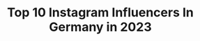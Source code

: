 ---
title: Top 10 Instagram Influencers In Germany in 2023
description: >-
  Find top Instagram influencers in Germany in 2023. Most popular hashtags: #carmushka #love #summervibes.
platform: Instagram
hits: 35762
text_top: See the top-rated Instagram influencers on inBeat.
text_bottom: Our search engine has 35762 Instagram influencers like this in Germany for you to work with.
profiles:
  - username: "lissiloveslife"
    fullname: >-
      𝗜𝗡𝗦𝗣𝗢 • 𝗙𝗔𝗦𝗛𝗜𝗢𝗡 • 𝗟𝗜𝗙𝗘𝗦𝗧𝗬𝗟𝗘
    bio: >-
      ✨ 𝘓𝘪𝘴𝘢 / 28 𝘺/𝘰 👰🏼 𝘮𝘢𝘳𝘳𝘪𝘦𝘥 & 𝘮𝘰𝘮𝘮𝘺 🏡 𝘦𝘪𝘨𝘦𝘯𝘩𝘦𝘪𝘮𝘴𝘶𝘤𝘩𝘦 𝘱𝘢𝘥𝘦𝘳𝘣𝘰𝘳𝘯 2020/21 #️⃣ 𝘶𝘴𝘦 #lissiloveslife • 💻 𝘐𝘮𝘱𝘳𝘦𝘴𝘴𝘶𝘮:
    location: "Germany"
    followers: 7036
    engagement: 833
    commentsToLikes: 0.169452
    id: ck15tf4eshrue0i191ml886ab
    verified: false
    hashtags: "#flatlay, #hyggehygge, #carmushkadresden, #sophieklex"
  - username: "wandabadwal"
    fullname: >-
      WANDA BADWAL
    bio: >-
      ㅿ𝙔𝙊𝙂𝘼 𝘽𝙀𝙔𝙊𝙉𝘿 𝙏𝙃𝙀 𝘼𝙎𝘼𝙉𝘼 ☽ ㅿɢᴜɪᴅɪɴɢ ᴘᴇᴏᴘʟᴇ ᴛᴏ ʀᴇᴍᴇᴍʙᴇʀ ᴡʜᴏ ᴛʜᴇʏ ᴀʀᴇ ㅿsᴘɪʀɪᴛᴜᴀʟ ɢᴜɪᴅᴇ / ʏᴏɢᴀ ᴛᴇᴀᴄʜᴇʀ / ᴀᴜᴛʜᴏʀ / sᴘᴇᴀᴋᴇʀ ㅿᴏɴʟɪɴᴇ ʏᴏɢᴀ: @ʀᴏsᴇ.ᴏғ.ғɪʀᴇ.ʏᴏɢᴀ
    location: "Germany"
    followers: 34097
    engagement: 377
    commentsToLikes: 0.070125
    id: ck14hs02gbu2v0i19pus82mrj
    verified: false
    hashtags: "#achtsamkeit, #yoga, #loveyourself, #namaste"
  - username: "drea_catalea"
    fullname: >-
      ♥𝐅𝐀𝐒𝐇𝐈𝐎𝐍|𝐈𝐍𝐒𝐏𝐎|𝐈𝐍𝐓𝐄𝐑𝐈𝐎𝐑|𝐐𝐔𝐎𝐓𝐄♥
    bio: >-
      𝐀𝐍𝐃𝐑𝐄𝐀 ✧ 𝐅𝐚𝐬𝐡𝐢𝐨𝐧 ✧ 𝐈𝐧𝐬𝐩𝐢𝐫𝐚𝐭𝐢𝐨𝐧 ✧ 𝐃𝐞𝐭𝐚𝐢𝐥𝐬 ✧ 𝐁𝐨𝐡𝐨𝐥𝐨𝐯𝐞 ✧ 𝐈𝐧𝐭𝐞𝐫𝐢𝐨𝐫𝐥𝐨𝐯𝐞 ✧ 𝐏𝐞𝐬𝐜𝐞𝐭𝐚𝐫𝐢𝐚𝐧 ✧ ♡ 𝖶𝗂𝖿𝖾𝗒 💍 @mike_will_be 🤍🤎🤍🤎 ➳ Dogmom from Boston Terrier Rocky🐾
    location: "Germany"
    followers: 2384
    engagement: 5069
    commentsToLikes: 0.332963
    id: ck0u0e0eutig30i19n1vbfwhp
    verified: false
    hashtags: "#moonmagicjewelry, #bayern, #aileenpgl, #berchtesgaden"
  - username: "sndxcz"
    fullname: >-
      ＳＡＮＤＹ
    bio: >-
      white.red 🇵🇱 • XI.X.MMXV • 156 • 🔒🤍
    location: "Germany"
    followers: 2358
    engagement: 5005
    commentsToLikes: 0.284685
    id: ckap494t56ax00i781qe7kvu3
    verified: false
    hashtags: "#idealofsweden, #ad, #sponsored"
  - username: "romanioz"
    fullname: >-
      Roman
    bio: >-
      FFM📍🇦🇫 Simplefit | Streetwear Snapchat: itsromanioz 👻
    location: "Germany"
    followers: 4045
    engagement: 4568
    commentsToLikes: 0.324545
    id: ckaoskd0vruzd0i78ta4pjb3c
    verified: false
    hashtags: "#simplefit, #allblackoutfit"
  - username: "kathikh"
    fullname: >-
      Kathi kh
    bio: >-
      K | 25y | Social Media Managerin | Slovakia | near Bielefeld founder of: @agentur.freiraum | @detailverliebtfotografie
    location: "Germany"
    followers: 3211
    engagement: 3959
    commentsToLikes: 0.145263
    id: ck139ivquliyn0i19znhtr9xk
    verified: false
    hashtags: "#blondesandcookies, #carmushka, #travelblogger, #anajohnson"
  - username: "bea__hh"
    fullname: >-
      Bea
    bio: >-
      ⚓️ Hamburg meine Perle 🇩🇪 🌏 Reise- und Kreuzfahrtliebe 🚢 💻 bea.hamburg@gmx.net ⠀⠀⠀⠀⠀𝐌𝐚𝐧 𝐫𝐞𝐢𝐬𝐭 𝐣𝐚 𝐧𝐢𝐜𝐡𝐭 𝐮𝐦 𝐚𝐧𝐳𝐮𝐤𝐨𝐦𝐦𝐞𝐧, ⠀⠀⠀⠀⠀⠀⠀⠀⠀⠀𝐬𝐨𝐧𝐝𝐞𝐫𝐧 𝐮𝐦 𝐳𝐮 𝐫𝐞𝐢𝐬𝐞𝐧.
    location: "Germany"
    followers: 5573
    engagement: 3843
    commentsToLikes: 0.099566
    id: ck15sr9n7efds0i19ivte6n45
    verified: false
    hashtags: "#ineedvitaminsea, #dieweltentdecken, #fernweh, #diesachemitdemleben"
  - username: "selin.zey"
    fullname: >-
      𝟐𝟎𝟎𝟑
    bio: >-
      ♌︎ 𝐁𝐢𝐞𝐥𝐞𝐟𝐞𝐥𝐝/𝟎𝟔
    location: "Germany"
    followers: 2880
    engagement: 3727
    commentsToLikes: 0.177548
    id: ckf5wr4nrsyfm0j230lbzdepc
    verified: false
    hashtags: "#fashion, #sunkissed, #rose, #blumen"
  - username: "zaraxjanssen"
    fullname: >-
      Zara
    bio: >-
      📚Universiteit Utrecht
    location: "Germany"
    followers: 2210
    engagement: 3439
    commentsToLikes: 0.168218
    id: ck5hspbyiwz5w0i11dlk4irww
    verified: false
    hashtags: "#endoornaaru, #blijjj"
  - username: "dad.sheeran"
    fullname: >-
      René 🏃‍♂️🏋️‍♂️👣👁🧠
    bio: >-
      •Germany 🇩🇪 •Sony Alpha 7 iii / Lumix 📸 •creativ Art 🙌 •My Child is my teacher 😍😁 •all pics are mine 🤘🖖 •Beauty is in the eye of the beholder
    location: "Germany"
    followers: 2456
    engagement: 3300
    commentsToLikes: 0.199747
    id: ckapbh0cyztno0i78e4y94y3i
    verified: false
    hashtags: "#way2ill, #art, #citykillerz, #creativemobs"
cities:
  - name: Berlin
    link: /instagram/germany/berlin
  - name: Hamburg
    link: /instagram/germany/hamburg
---